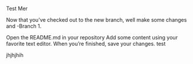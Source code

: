 
Test Mer


Now that you’ve checked out to the new branch, well make some changes and -Branch 1.

Open the README.md in your repository
Add some content using your favorite text editor.
When you’re finished, save your changes.
test


jhjhjhih
